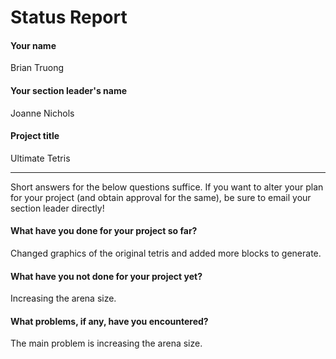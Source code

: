 # Status Report

#### Your name

Brian Truong

#### Your section leader's name

Joanne Nichols

#### Project title

Ultimate Tetris

***

Short answers for the below questions suffice. If you want to alter your plan for your project (and obtain approval for the same), be sure to email your section leader directly!

#### What have you done for your project so far?
Changed graphics of the original tetris and added more blocks to generate.

#### What have you not done for your project yet?

Increasing the arena size.

#### What problems, if any, have you encountered?

The main problem is increasing the arena size.
